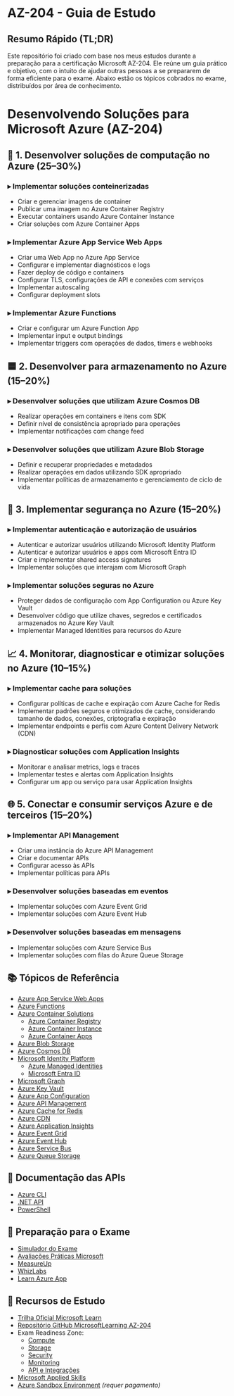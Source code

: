 # AZ-204 - Guia de Estudo

## Resumo Rápido (TL;DR)

Este repositório foi criado com base nos meus estudos durante a preparação para a certificação Microsoft AZ-204. Ele reúne um guia prático e objetivo, com o intuito de ajudar outras pessoas a se prepararem de forma eficiente para o exame. Abaixo estão os tópicos cobrados no exame, distribuídos por área de conhecimento.

# Desenvolvendo Soluções para Microsoft Azure (AZ-204)

## 🔷 1. Desenvolver soluções de computação no Azure (25–30%)

### ▸ Implementar soluções conteinerizadas

- Criar e gerenciar imagens de container
- Publicar uma imagem no Azure Container Registry
- Executar containers usando Azure Container Instance
- Criar soluções com Azure Container Apps

### ▸ Implementar Azure App Service Web Apps

- Criar uma Web App no Azure App Service
- Configurar e implementar diagnósticos e logs
- Fazer deploy de código e containers
- Configurar TLS, configurações de API e conexões com serviços
- Implementar autoscaling
- Configurar deployment slots

### ▸ Implementar Azure Functions

- Criar e configurar um Azure Function App
- Implementar input e output bindings
- Implementar triggers com operações de dados, timers e webhooks

## 🟦 2. Desenvolver para armazenamento no Azure (15–20%)

### ▸ Desenvolver soluções que utilizam Azure Cosmos DB

- Realizar operações em containers e itens com SDK
- Definir nível de consistência apropriado para operações
- Implementar notificações com change feed

### ▸ Desenvolver soluções que utilizam Azure Blob Storage

- Definir e recuperar propriedades e metadados
- Realizar operações em dados utilizando SDK apropriado
- Implementar políticas de armazenamento e gerenciamento de ciclo de vida

## 🔐 3. Implementar segurança no Azure (15–20%)

### ▸ Implementar autenticação e autorização de usuários

- Autenticar e autorizar usuários utilizando Microsoft Identity Platform
- Autenticar e autorizar usuários e apps com Microsoft Entra ID
- Criar e implementar shared access signatures
- Implementar soluções que interajam com Microsoft Graph

### ▸ Implementar soluções seguras no Azure

- Proteger dados de configuração com App Configuration ou Azure Key Vault
- Desenvolver código que utilize chaves, segredos e certificados armazenados no Azure Key Vault
- Implementar Managed Identities para recursos do Azure

## 📈 4. Monitorar, diagnosticar e otimizar soluções no Azure (10–15%)

### ▸ Implementar cache para soluções

- Configurar políticas de cache e expiração com Azure Cache for Redis
- Implementar padrões seguros e otimizados de cache, considerando tamanho de dados, conexões, criptografia e expiração
- Implementar endpoints e perfis com Azure Content Delivery Network (CDN)

### ▸ Diagnosticar soluções com Application Insights

- Monitorar e analisar metrics, logs e traces
- Implementar testes e alertas com Application Insights
- Configurar um app ou serviço para usar Application Insights

## 🌐 5. Conectar e consumir serviços Azure e de terceiros (15–20%)

### ▸ Implementar API Management

- Criar uma instância do Azure API Management
- Criar e documentar APIs
- Configurar acesso às APIs
- Implementar políticas para APIs

### ▸ Desenvolver soluções baseadas em eventos

- Implementar soluções com Azure Event Grid
- Implementar soluções com Azure Event Hub

### ▸ Desenvolver soluções baseadas em mensagens

- Implementar soluções com Azure Service Bus
- Implementar soluções com filas do Azure Queue Storage

## 📚 Tópicos de Referência

- [Azure App Service Web Apps](https://docs.microsoft.com/en-us/azure/app-service/)
- [Azure Functions](https://docs.microsoft.com/en-us/azure/azure-functions/)
- [Azure Container Solutions](https://learn.microsoft.com/en-us/azure/containers/)
  - [Azure Container Registry](https://docs.microsoft.com/en-us/azure/container-registry/)
  - [Azure Container Instance](https://docs.microsoft.com/en-us/azure/container-instances/)
  - [Azure Container Apps](https://docs.microsoft.com/en-us/azure/container-apps/)
- [Azure Blob Storage](https://docs.microsoft.com/en-us/azure/storage/blobs/)
- [Azure Cosmos DB](https://docs.microsoft.com/en-us/azure/cosmos-db/)
- [Microsoft Identity Platform](https://learn.microsoft.com/en-us/entra/identity-platform/)
  - [Azure Managed Identities](https://learn.microsoft.com/en-us/entra/identity/managed-identities-azure-resources/overview)
  - [Microsoft Entra ID](https://learn.microsoft.com/en-us/entra/identity/)
- [Microsoft Graph](https://learn.microsoft.com/en-us/graph/)
- [Azure Key Vault](https://docs.microsoft.com/en-us/azure/key-vault/)
- [Azure App Configuration](https://learn.microsoft.com/en-us/azure/azure-app-configuration/)
- [Azure API Management](https://docs.microsoft.com/en-us/azure/api-management/)
- [Azure Cache for Redis](https://docs.microsoft.com/en-us/azure/azure-cache-for-redis/)
- [Azure CDN](https://docs.microsoft.com/en-us/azure/cdn/)
- [Azure Application Insights](https://docs.microsoft.com/en-us/azure/azure-monitor/app/app-insights-overview)
- [Azure Event Grid](https://docs.microsoft.com/en-us/azure/event-grid/)
- [Azure Event Hub](https://docs.microsoft.com/en-us/azure/event-hubs/)
- [Azure Service Bus](https://docs.microsoft.com/en-us/azure/service-bus-messaging/)
- [Azure Queue Storage](https://docs.microsoft.com/en-us/azure/storage/queues/)

## 📌 Documentação das APIs

- [Azure CLI](https://learn.microsoft.com/en-us/cli/azure/reference-index?view=azure-cli-latest)
- [.NET API](https://learn.microsoft.com/en-us/dotnet/api/)
- [PowerShell](https://learn.microsoft.com/en-us/cli/azure/reference-index?view=azure-cli-latest)

## 📝 Preparação para o Exame

- [Simulador do Exame](https://aka.ms/examdemo)
- [Avaliações Práticas Microsoft](https://learn.microsoft.com/en-us/certifications/exams/az-204/practice/assessment?assessment-type=practice&assessmentId=35)
- [MeasureUp](https://www.measureup.com/catalogsearch/result/?q=az-204)
- [WhizLabs](https://www.whizlabs.com/microsoft-azure-certification-az-204/)
- [Learn Azure App](https://learnazure.app/)

## 📘 Recursos de Estudo

- [Trilha Oficial Microsoft Learn](https://learn.microsoft.com/en-us/certifications/exams/az-204/)
- [Repositório GitHub MicrosoftLearning AZ-204](https://github.com/MicrosoftLearning/AZ-204-DevelopingSolutionsforMicrosoftAzure)
- Exam Readiness Zone:
  - [Compute](https://learn.microsoft.com/en-us/shows/exam-readiness-zone/preparing-for-az-204-develop-azure-compute-solutions-1-of-5)
  - [Storage](https://learn.microsoft.com/en-us/shows/exam-readiness-zone/preparing-for-az-204-develop-for-azure-storage-segment-2-of-5)
  - [Security](https://learn.microsoft.com/en-us/shows/exam-readiness-zone/preparing-for-az-204-implement-azure-security-segment-3-of-5)
  - [Monitoring](https://learn.microsoft.com/en-us/shows/exam-readiness-zone/preparing-for-az-204-monitor-troubleshoot-and-optimize-azure-solutions-segment-4-of-5)
  - [API e Integrações](https://learn.microsoft.com/en-us/shows/exam-readiness-zone/preparing-for-az-204-connect-to-and-consume-azure-services-and-third-party-services-segment-5-of-5)
- [Microsoft Applied Skills](https://learn.microsoft.com/en-us/credentials/browse/?credential_types=applied%20skills)
- [Azure Sandbox Environment](https://github.com/Azure-Samples/azuresandbox) *(requer pagamento)*
